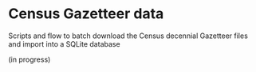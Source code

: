# Census Gazetteer data

Scripts and flow to batch download the Census decennial Gazetteer files and import into a SQLite database

(in progress)
